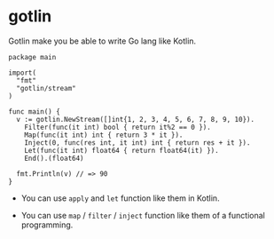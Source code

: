 # gotlin

Gotlin make you be able to write Go lang like Kotlin.

```
package main

import(
  "fmt"
  "gotlin/stream"
)

func main() {
  v := gotlin.NewStream([]int{1, 2, 3, 4, 5, 6, 7, 8, 9, 10}).
    Filter(func(it int) bool { return it%2 == 0 }).
    Map(func(it int) int { return 3 * it }).
    Inject(0, func(res int, it int) int { return res + it }).
    Let(func(it int) float64 { return float64(it) }).
    End().(float64)
   
  fmt.Println(v) // => 90
}
```

- You can use `apply` and `let` function like them in Kotlin.

- You can use `map` / `filter` / `inject` function like them of a functional programming.
